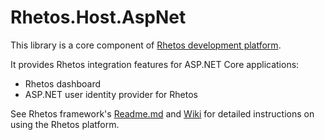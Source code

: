 # Rhetos.Host.AspNet

This library is a core component of [Rhetos development platform](https://github.com/Rhetos/Rhetos).

It provides Rhetos integration features for ASP.NET Core applications:

- Rhetos dashboard
- ASP.NET user identity provider for Rhetos

See Rhetos framework's [Readme.md](https://github.com/Rhetos/Rhetos/blob/master/Readme.md)
and [Wiki](https://github.com/Rhetos/Rhetos/wiki) for detailed instructions on using the Rhetos platform.
